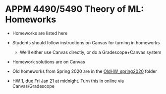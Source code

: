 # APPM 4490/5490 Theory of ML: Homeworks

- Homeworks are listed here
- Students should follow instructions on Canvas for turning in homeworks
  -  We'll either use Canvas directly, or do a Gradescope+Canvas system
- Homework solutions are on Canvas
- Old homeworks from Spring 2020 are in the [OldHW_spring2020](OldHW_spring2020) folder


- [HW 1](APPM4490_Spr22_HW01.pdf), due Fri Jan 21 at midnight. Turn this in online via Canvas/Gradescope
